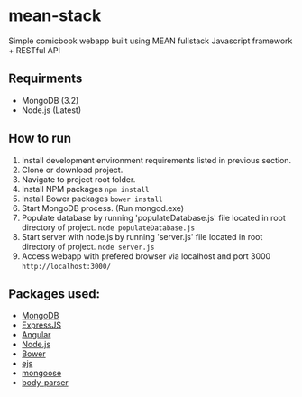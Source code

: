 # mean-stack

Simple comicbook webapp built using MEAN fullstack Javascript framework  + RESTful API

## Requirments

* MongoDB (3.2)
* Node.js (Latest)

## How to run

1. Install development environment requirements listed in previous section.
1. Clone or download project.
2. Navigate to project root folder.
2. Install NPM packages ``` npm install ```
3. Install Bower packages ``` bower install ```
2. Start MongoDB process. (Run mongod.exe)
3. Populate database by running 'populateDatabase.js' file located in root directory of project. ``` node populateDatabase.js ```
4. Start server with node.js by running 'server.js' file located in root directory of project. ``` node server.js ```
5. Access webapp with prefered browser via localhost and port 3000 ``` http://localhost:3000/ ```

## Packages used:

 * [MongoDB](https://www.mongodb.com/)
 * [ExpressJS](https://github.com/expressjs/express)
 * [Angular](https://github.com/angular/angular)
 * [Node.js](https://github.com/nodejs/node)
 * [Bower](https://github.com/bower/bower)
 * [ejs](https://github.com/tj/ejs)
 * [mongoose](https://github.com/Automattic/mongoose)
 * [body-parser](https://github.com/expressjs/body-parser)
